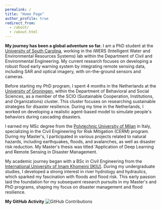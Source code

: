 ```yaml
---
permalink: /
title: "Home Page"
author_profile: true
redirect_from: 
  - /about/
  - /about.html
---
```

**My journey has been a global adventure so far.**
I am a PhD student at the [University of South Carolina](https://sc.edu/), working in the iWERS (Intelligent Water and Environmental Resources Systems) lab within the Department of Civil and Environmental Engineering. My current research focuses on developing a robust flood early warning system by integrating remote sensing data, including SAR and optical imagery, with on-the-ground sensors and cameras. 

Before starting my PhD program, I spent 4 months in the Netherlands at the [University of Groningen](https://www.rug.nl/?lang=en), within the Department of Behavioral and Social Sciences, as a member of the SCIO (Sustainable Cooperation, Institutions, and Organizations) cluster. This cluster focuses on researching sustainable strategies for disaster resilience. During my time in the Netherlands, I worked on developing a realistic agent-based model to simulate people's behaviors during cascading disasters.

I earned my MSc degree from the [Polytechnic University of Milan](https://polimi.it/en/) in Italy, specializing in the Civil Engineering for Risk Mitigation (CERM) program. During my Master's, I participated in various projects related to natural hazards, including earthquakes, floods, and avalanches, as well as disaster risk reduction. My Master's thesis was titled 'Application of Deep Learning and Remote Sensing in Disaster Management.

My academic journey began with a BSc in Civil Engineering from the [International University of Imam Khomeini (IKIU)](https://ikiu.ac.ir/en/). During my undergraduate studies, I developed a strong interest in river hydrology and hydraulics, which sparked my fascination with floods and flood risk. This early passion laid the foundation for my subsequent research pursuits in my Master's and PhD programs, shaping my focus on disaster management and flood resilience.


**My GitHub Activity**
![GitHub Contributions](https://ghchart.rshah.org/matthewhatami)

